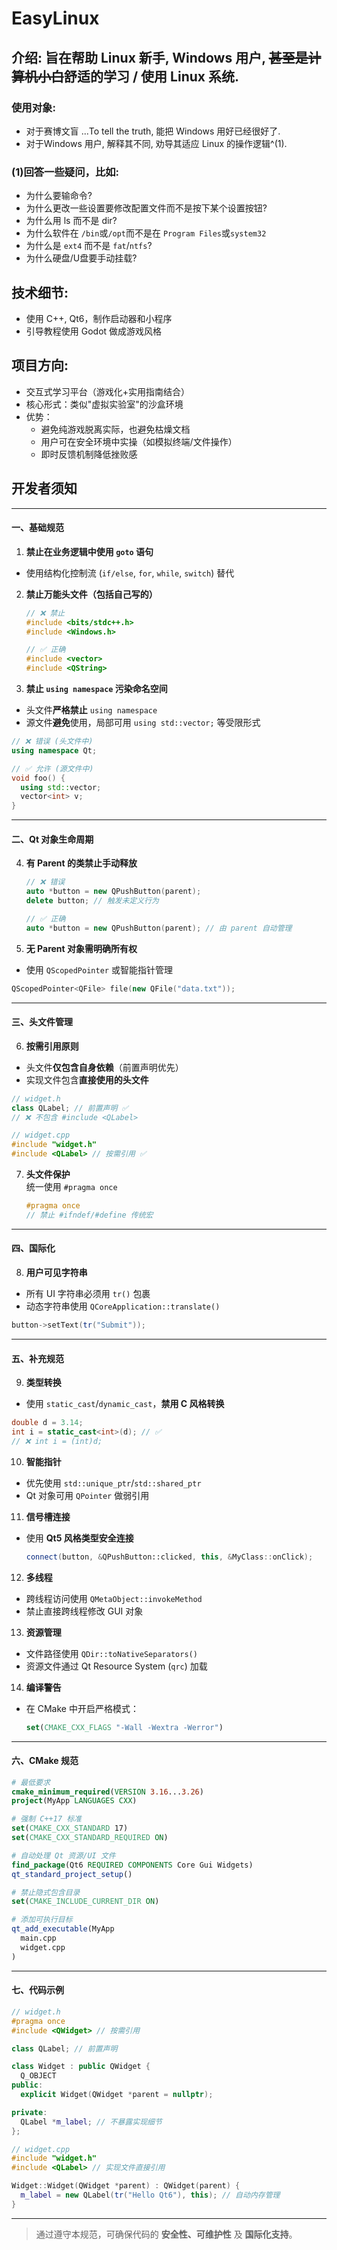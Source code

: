 # EasyLinux

## 介绍: 旨在帮助 Linux 新手, Windows 用户, ~~甚至是计算机小白~~舒适的学习 / 使用 Linux 系统.

### 使用对象:
- 对于赛博文盲 ...To tell the truth, 能把 Windows 用好已经很好了.
- 对于Windows 用户, 解释其不同, 劝导其适应 Linux 的操作逻辑^(1).

### (1)回答一些疑问，比如:
- 为什么要输命令?
- 为什么更改一些设置要修改配置文件而不是按下某个设置按钮?
- 为什么用 ls 而不是 dir?
- 为什么软件在 `/bin`或`/opt`而不是在 `Program Files`或`system32`
- 为什么是 `ext4` 而不是 `fat`/`ntfs`?
- 为什么硬盘/U盘要手动挂载?

## 技术细节:
- 使用 C++, Qt6，制作启动器和小程序
- 引导教程使用 Godot 做成游戏风格

## 项目方向:
- 交互式学习平台（游戏化+实用指南结合）
- 核心形式：类似"虚拟实验室"的沙盒环境
- 优势：
  - 避免纯游戏脱离实际，也避免枯燥文档
  - 用户可在安全环境中实操（如模拟终端/文件操作）
  - 即时反馈机制降低挫败感

## 开发者须知

---

#### **一、基础规范**
1. **禁止在业务逻辑中使用 `goto` 语句**
  - 使用结构化控制流 (`if/else`, `for`, `while`, `switch`) 替代

2. **禁止万能头文件（包括自己写的）**
   ```cpp
   // ❌ 禁止
   #include <bits/stdc++.h>
   #include <Windows.h> 

   // ✅ 正确
   #include <vector>
   #include <QString>
   ```

3. **禁止 `using namespace` 污染命名空间**
  - 头文件**严格禁止** `using namespace`
  - 源文件**避免**使用，局部可用 `using std::vector;` 等受限形式
   ```cpp
   // ❌ 错误 (头文件中)
   using namespace Qt;

   // ✅ 允许 (源文件中)
   void foo() {
     using std::vector;
     vector<int> v;
   }
   ```

---

#### **二、Qt 对象生命周期**
4. **有 Parent 的类禁止手动释放**
   ```cpp
   // ❌ 错误
   auto *button = new QPushButton(parent);
   delete button; // 触发未定义行为

   // ✅ 正确
   auto *button = new QPushButton(parent); // 由 parent 自动管理
   ```

5. **无 Parent 对象需明确所有权**
  - 使用 `QScopedPointer` 或智能指针管理
   ```cpp
   QScopedPointer<QFile> file(new QFile("data.txt"));
   ```

---

#### **三、头文件管理**
6. **按需引用原则**
  - 头文件**仅包含自身依赖**（前置声明优先）
  - 实现文件包含**直接使用的头文件**
   ```cpp
   // widget.h
   class QLabel; // 前置声明 ✅
   // ❌ 不包含 #include <QLabel>

   // widget.cpp
   #include "widget.h"
   #include <QLabel> // 按需引用 ✅
   ```

7. **头文件保护**  
   统一使用 `#pragma once`
   ```cpp
   #pragma once
   // 禁止 #ifndef/#define 传统宏
   ```

---

#### **四、国际化**
8. **用户可见字符串**
  - 所有 UI 字符串必须用 `tr()` 包裹
  - 动态字符串使用 `QCoreApplication::translate()`
   ```cpp
   button->setText(tr("Submit"));
   ```

---

#### **五、补充规范**
9. **类型转换**
  - 使用 `static_cast`/`dynamic_cast`，**禁用 C 风格转换**
   ```cpp
   double d = 3.14;
   int i = static_cast<int>(d); // ✅
   // ❌ int i = (int)d;
   ```

10. **智能指针**
  - 优先使用 `std::unique_ptr`/`std::shared_ptr`
  - Qt 对象可用 `QPointer` 做弱引用

11. **信号槽连接**
  - 使用 **Qt5 风格类型安全连接**
    ```cpp
    connect(button, &QPushButton::clicked, this, &MyClass::onClick);
    ```

12. **多线程**
  - 跨线程访问使用 `QMetaObject::invokeMethod`
  - 禁止直接跨线程修改 GUI 对象

13. **资源管理**
  - 文件路径使用 `QDir::toNativeSeparators()`
  - 资源文件通过 Qt Resource System (`qrc`) 加载

14. **编译警告**
  - 在 CMake 中开启严格模式：
    ```cmake
    set(CMAKE_CXX_FLAGS "-Wall -Wextra -Werror")
    ```

---

#### **六、CMake 规范**
```cmake
# 最低要求
cmake_minimum_required(VERSION 3.16...3.26)
project(MyApp LANGUAGES CXX)

# 强制 C++17 标准
set(CMAKE_CXX_STANDARD 17)
set(CMAKE_CXX_STANDARD_REQUIRED ON)

# 自动处理 Qt 资源/UI 文件
find_package(Qt6 REQUIRED COMPONENTS Core Gui Widgets)
qt_standard_project_setup()

# 禁止隐式包含目录
set(CMAKE_INCLUDE_CURRENT_DIR ON)

# 添加可执行目标
qt_add_executable(MyApp
  main.cpp
  widget.cpp
)
```

---

#### **七、代码示例**
```cpp
// widget.h
#pragma once
#include <QWidget> // 按需引用

class QLabel; // 前置声明

class Widget : public QWidget {
  Q_OBJECT
public:
  explicit Widget(QWidget *parent = nullptr);

private:
  QLabel *m_label; // 不暴露实现细节
};
```

```cpp
// widget.cpp
#include "widget.h"
#include <QLabel> // 实现文件直接引用

Widget::Widget(QWidget *parent) : QWidget(parent) {
  m_label = new QLabel(tr("Hello Qt6"), this); // 自动内存管理
}
```

---

> 通过遵守本规范，可确保代码的 **安全性、可维护性** 及 **国际化支持**。